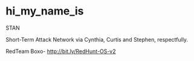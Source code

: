 # hi_my_name_is
STAN



Short-Term Attack Network
via Cynthia, Curtis and Stephen, respectfully.

RedTeam Boxo- http://bit.ly/RedHunt-OS-v2
